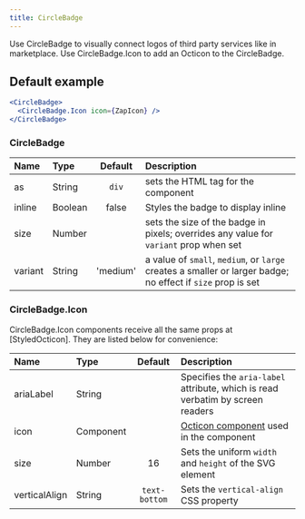 ```yaml
---
title: CircleBadge
---
```


Use CircleBadge to visually connect logos of third party services like in marketplace. Use CircleBadge.Icon to add an Octicon to the CircleBadge.

## Default example

```jsx live
<CircleBadge>
  <CircleBadge.Icon icon={ZapIcon} />
</CircleBadge>
```

### CircleBadge

| Name    | Type    | Default  | Description                                                                                                 |
| :------ | :------ | :------: | :---------------------------------------------------------------------------------------------------------- |
| as      | String  |  `div`   | sets the HTML tag for the component                                                                         |
| inline  | Boolean |  false   | Styles the badge to display inline                                                                          |
| size    | Number  |          | sets the size of the badge in pixels; overrides any value for `variant` prop when set                       |
| variant | String  | 'medium' | a value of `small`, `medium`, or `large` creates a smaller or larger badge; no effect if `size` prop is set |

### CircleBadge.Icon

CircleBadge.Icon components receive all the same props at [StyledOcticon]. They are listed below for convenience:

| Name          | Type      |    Default    | Description                                                                                                  |
| :------------ | :-------- | :-----------: | :----------------------------------------------------------------------------------------------------------- |
| ariaLabel     | String    |               | Specifies the `aria-label` attribute, which is read verbatim by screen readers                               |
| icon          | Component |               | [Octicon component](https://github.com/primer/octicons/tree/master/lib/octicons_react) used in the component |
| size          | Number    |      16       | Sets the uniform `width` and `height` of the SVG element                                                     |
| verticalAlign | String    | `text-bottom` | Sets the `vertical-align` CSS property                                                                       |
